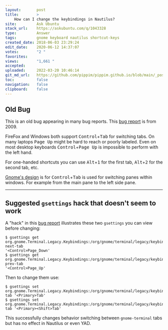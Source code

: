 ```yaml
---
layout:       post
title:        >
    How can I change the keybindings in Nautilus?
site:         Ask Ubuntu
stack_url:    https://askubuntu.com/q/1043328
type:         Answer
tags:         gnome keyboard nautilus shortcut-keys
created_date: 2018-06-03 23:29:24
edit_date:    2020-06-12 14:37:07
votes:        "2 "
favorites:    
views:        "1,661 "
accepted:     
uploaded:     2022-03-20 10:46:14
git_md_url:   https://github.com/pippim/pippim.github.io/blob/main/_posts/2018/2018-06-03-How-can-I-change-the-keybindings-in-Nautilus_.md
toc:          false
navigation:   false
clipboard:    false
---
```


## Old Bug

This is an old bug appearing in many bug reports. This [bug report][1] is from 2009.

FireFox and Windows both support <kbd>Control</kbd>+<kbd>Tab</kbd> for switching tabs. On many laptops <kbd>Page Up</kbd> might be hard to reach or poorly labeled. Even on most desktop keyboards  <kbd>Control</kbd>+<kbd>Page Up</kbd> is impossible to perform with the left hand.

For one-handed shortcuts you can use <kbd>Alt</kbd>+<kbd>1</kbd> for the first tab, <kbd>Alt</kbd>+<kbd>2</kbd> for the second tab, etc.

[Gnome's design][2] is for <kbd>Control</kbd>+<kbd>Tab</kbd> is used for switching panes within windows. For example from the main pane to the left side pane.

----------

## Suggested `gsettings` hack that doesn't seem to work

A "hack" in this [bug report][3] illustrates these two `gsettings` you can view before changing:

``` 
$ gsettings get org.gnome.Terminal.Legacy.Keybindings:/org/gnome/terminal/legacy/keybindings/ next-tab
'<Control>Page_Down'
$ gsettings get org.gnome.Terminal.Legacy.Keybindings:/org/gnome/terminal/legacy/keybindings/ prev-tab
'<Control>Page_Up'
```

Then to change them use:

``` 
$ gsettings set org.gnome.Terminal.Legacy.Keybindings:/org/gnome/terminal/legacy/keybindings/next-tab '<Primary>Tab'
$ gsettings set org.gnome.Terminal.Legacy.Keybindings:/org/gnome/terminal/legacy/keybindings/prev-tab '<Primary><Shift>Tab'
```

This successfully changes behavior switching between `gnome-terminal` tabs but has no effect in Nautilus or even YAD.

  [1]: https://bugs.launchpad.net/hundredpapercuts/+bug/388508
  [2]: https://help.gnome.org/users/gnome-help/stable/keyboard-nav.html.en
  [3]: https://bugzilla.gnome.org/show_bug.cgi?id=738325
